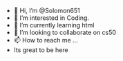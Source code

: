 - 👋 Hi, I’m @Solomon651
- 👀 I’m interested in Coding.
- 🌱 I’m currently learning html
- 💞️ I’m looking to collaborate on cs50
- 📫 How to reach me ...
- Its great to be here
<!---
Solomon651/Solomon651 is a ✨ special ✨ repository because its `README.md` (this file) appears on your GitHub profile.
You can click the Preview link to take a look at your changes.
--->

